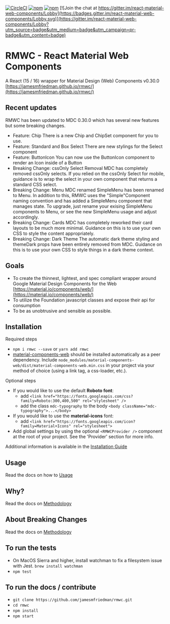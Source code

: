 [![CircleCI](https://circleci.com/gh/jamesmfriedman/rmwc/tree/master.svg?style=shield)](https://circleci.com/gh/jamesmfriedman/rmwc/tree/master)
[![npm](https://img.shields.io/npm/v/rmwc.svg)]()
[![npm](https://img.shields.io/npm/l/rmwc.svg)]()
[![Join the chat at https://gitter.im/react-material-web-components/Lobby](https://badges.gitter.im/react-material-web-components/Lobby.svg)](https://gitter.im/react-material-web-components/Lobby?utm_source=badge&utm_medium=badge&utm_campaign=pr-badge&utm_content=badge)

# RMWC - React Material Web Components

A React (15 / 16) wrapper for Material Design (Web) Components v0.30.0
[https://jamesmfriedman.github.io/rmwc/](https://jamesmfriedman.github.io/rmwc/)

## Recent updates

RMWC has been updated to MDC 0.30.0 which has several new features but some breaking changes.

* Feature: Chip
  There is a new Chip and ChipSet component for you to use.
* Feature: Standard and Box Select
  There are new stylings for the Select component
* Feature: ButtonIcon
  You can now use the ButtonIcon component to render an Icon inside of a Button
* Breaking Change: cssOnly Select Removal
  MDC has completely removed cssOnly selects. If you relied on the cssOnly Select for mobile, guidance is to wrap the select in your own component that returns a standard CSS select.
* Breaking Change: Menu
  MDC renamed SimpleMenu has been renamed to Menu. In addition to this, RMWC uses the "Simple"Component naming convention and has added a SimpleMenu component that manages state. To upgrade, just rename your exising SimpleMenu components to Menu, or see the new SimpleMenu usage and adjust accordingly.
* Breaking Change: Cards
  MDC has completely reworked their card layouts to be much more minimal. Guidance on this is to use your own CSS to style the content appropriately.
* Breaking Change: Dark Theme
  The automatic dark theme styling and themeDark props have been entirely removed from MDC. Guidance on this is to use your own CSS to style things in a dark theme context.

## Goals

* To create the thinnest, lightest, and spec compliant wrapper around Google
  Material Design Components for the Web
  [https://material.io/components/web/](https://material.io/components/web/)
* To utilize the Foundation javascript classes and expose their api for
  consumption
* To be as unobtrusive and sensible as possible.

## Installation

Required steps

* `npm i rmwc --save` or `yarn add rmwc`
* [material-components-web](https://github.com/material-components/material-components-web) should be installed automatically as a peer dependency. Include `node_modules/material-components-web/dist/material-components-web.min.css` in your project via your method of choice (using a link tag, a css-loader, etc.).

Optional steps

* If you would like to use the default **Roboto font**:
  * add `<link href="https://fonts.googleapis.com/css?family=Roboto:300,400,500" rel="stylesheet" />`
  * add the class `mdc-typography` to the body `<body className="mdc-typography">...</body>`
* If you would like to use the **material-icons** font:
  * add `<link href="https://fonts.googleapis.com/icon?family=Material+Icons" rel="stylesheet">`
* Add global settings by using the optional `<RMWCProvider />` component at the root of your project. See the 'Provider' section for more info.

Additional information is available in the [Installation Guide](https://jamesmfriedman.github.io/rmwc/installation)

## Usage

Read the docs on how to [Usage](https://jamesmfriedman.github.io/rmwc/usage)

## Why?

Read the docs on [Methodology](https://jamesmfriedman.github.io/rmwc/methodology)

## About Breaking Changes

Read the docs on [Methodology](https://jamesmfriedman.github.io/rmwc/methodology)

## To run the tests

* On MacOS Sierra and higher, install watchman to fix a filesystem issue with
  Jest. `brew install watchman`
* `npm test`

## To run the docs / contribute

* `git clone https://github.com/jamesmfriedman/rmwc.git`
* `cd rmwc`
* `npm install`
* `npm start`
